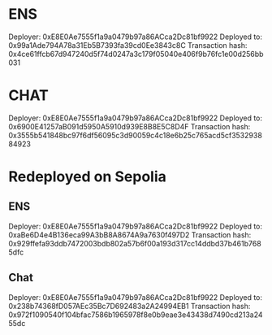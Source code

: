 # ENS

Deployer: 0xE8E0Ae7555f1a9a0479b97a86ACca2Dc81bf9922
Deployed to: 0x99a1Ade794A78a31Eb5B7393fa39cd0Ee3843c8C
Transaction hash: 0x4ce61ffcb67d947240d5f74d0247a3c179f05040e406f9b76fc1e00d256bb031

# CHAT

Deployer: 0xE8E0Ae7555f1a9a0479b97a86ACca2Dc81bf9922
Deployed to: 0x6900E41257aB091d5950A5910d939E8B8E5C8D4F
Transaction hash: 0x3555b541848bc97f6df56095c3d90059c4c18e6b25c765acd5cf353293884923

# Redeployed on Sepolia
## ENS
Deployer: 0xE8E0Ae7555f1a9a0479b97a86ACca2Dc81bf9922
Deployed to: 0xaBe6D4e4B136eca99A3bB8A8674A9a7630f497D2
Transaction hash: 0x929ffefa93ddb7472003bdb802a57b6f00a193d317cc14ddbd37b461b7685dfc

## Chat

Deployer: 0xE8E0Ae7555f1a9a0479b97a86ACca2Dc81bf9922
Deployed to: 0x238b74368fD057AEc35Bc7D692483a2A24994EB1
Transaction hash: 0x972f1090540f104bfac7586b1965978f8e0b9eae3e43438d7490cd213a2455dc